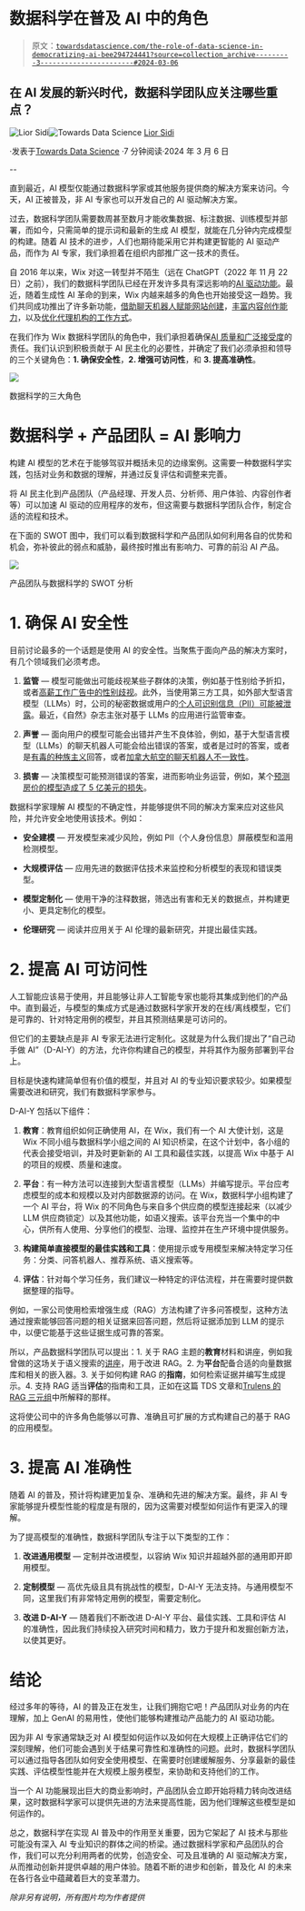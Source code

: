 # 数据科学在普及 AI 中的角色

> 原文：[`towardsdatascience.com/the-role-of-data-science-in-democratizing-ai-bee294724441?source=collection_archive---------3-----------------------#2024-03-06`](https://towardsdatascience.com/the-role-of-data-science-in-democratizing-ai-bee294724441?source=collection_archive---------3-----------------------#2024-03-06)

## 在 AI 发展的新兴时代，数据科学团队应关注哪些重点？

[](https://liorsidi.medium.com/?source=post_page---byline--bee294724441--------------------------------)![Lior Sidi](https://liorsidi.medium.com/?source=post_page---byline--bee294724441--------------------------------)[](https://towardsdatascience.com/?source=post_page---byline--bee294724441--------------------------------)![Towards Data Science](https://towardsdatascience.com/?source=post_page---byline--bee294724441--------------------------------) [Lior Sidi](https://liorsidi.medium.com/?source=post_page---byline--bee294724441--------------------------------)

·发表于[Towards Data Science](https://towardsdatascience.com/?source=post_page---byline--bee294724441--------------------------------) ·7 分钟阅读·2024 年 3 月 6 日

--

直到最近，AI 模型仅能通过数据科学家或其他服务提供商的解决方案来访问。今天，AI 正被普及，非 AI 专家也可以开发自己的 AI 驱动解决方案。

过去，数据科学团队需要数周甚至数月才能收集数据、标注数据、训练模型并部署，而如今，只需简单的提示词和最新的生成 AI 模型，就能在几分钟内完成模型的构建。随着 AI 技术的进步，人们也期待能采用它并构建更智能的 AI 驱动产品，而作为 AI 专家，我们承担着在组织内部推广这一技术的责任。

自 2016 年以来，Wix 对这一转型并不陌生（远在 ChatGPT（2022 年 11 月 22 日）之前），我们的数据科学团队已经在开发许多具有深远影响的[AI 驱动功能](https://www.wix.com/blog/avishai-abrahami-thoughts-about-ai)。最近，随着生成性 AI 革命的到来，Wix 内越来越多的角色也开始接受这一趋势。我们共同成功推出了许多新功能，[借助聊天机器人赋能网站创建](https://www.theverge.com/2024/3/4/24090095/wix-ai-website-generator-chatbot)，[丰富内容创作能力](https://www.wix.com/blog/wix-ai-tools)，以及[优化代理机构的工作方式](https://www.wix.com/studio/ai)。

在我们作为 Wix 数据科学团队的角色中，我们承担着确保[AI 质量和广泛接受度](https://www.wix.engineering/post/master-the-art-of-data-science-collaboration-5-steps-for-initiating-projects-that-impact-millions)的责任。我们认识到积极贡献于 AI 民主化的必要性，并确定了我们必须承担和领导的三个关键角色：**1\. 确保安全性**，**2\. 增强可访问性**，和 **3\. 提高准确性**。

![](img/369483c2102e786d2e7b74c1a90d35dc.png)

数据科学的三大角色

# 数据科学 + 产品团队 = AI 影响力

构建 AI 模型的艺术在于能够驾驭并概括未见的边缘案例。这需要一种数据科学实践，包括对业务和数据的理解，并通过反复评估和调整来完善。

将 AI 民主化到产品团队（产品经理、开发人员、分析师、用户体验、内容创作者等）可以加速 AI 驱动的应用程序的发布，但这需要与数据科学团队合作，制定合适的流程和技术。

在下面的 SWOT 图中，我们可以看到数据科学和产品团队如何利用各自的优势和机会，弥补彼此的弱点和威胁，最终按时推出有影响力、可靠的前沿 AI 产品。

![](img/a678423645fed2849bacda83786f4a8f.png)

产品团队与数据科学的 SWOT 分析

# 1\. 确保 AI 安全性

目前讨论最多的一个话题是使用 AI 的安全性。当聚焦于面向产品的解决方案时，有几个领域我们必须考虑。

1.  **监管** — 模型可能做出可能歧视某些子群体的决策，例如基于性别给予折扣，或者[高薪工作广告中的性别歧视](https://www.theguardian.com/technology/2015/jul/08/women-less-likely-ads-high-paid-jobs-google-study)。此外，当使用第三方工具，如外部大型语言模型（LLMs）时，公司的秘密数据或用户的[个人可识别信息（PII）可能被泄露](https://www.cmswire.com/digital-experience/chatgpt-suffers-first-data-breach-exposes-personal-information/)。最近，《自然》杂志主张对基于 LLMs 的应用进行监管审查。

1.  **声誉** — 面向用户的模型可能会出错并产生不良体验，例如，基于大型语言模型（LLMs）的聊天机器人可能会给出错误的答案，或者是过时的答案，或者是[有毒的种族主义](https://www.theverge.com/2016/3/24/11297050/tay-microsoft-chatbot-racist)回答，或者[加拿大航空的聊天机器人不一致性](https://www.forbes.com/sites/marisagarcia/2024/02/19/what-air-canada-lost-in-remarkable-lying-ai-chatbot-case/?sh=3c3dee39696f)。

1.  **损害** — 决策模型可能预测错误的答案，进而影响业务运营，例如，某个[预测房价的模型造成了 5 亿美元的损失](https://insidebigdata.com/2021/12/13/the-500mm-debacle-at-zillow-offers-what-went-wrong-with-the-ai-models/)。

数据科学家理解 AI 模型的不确定性，并能够提供不同的解决方案来应对这些风险，并允许安全地使用该技术。例如：

+   **安全建模** — 开发模型来减少风险，例如 PII（个人身份信息）屏蔽模型和滥用检测模型。

+   **大规模评估** — 应用先进的数据评估技术来监控和分析模型的表现和错误类型。

+   **模型定制化** — 使用干净的注释数据，筛选出有害和无关的数据点，并构建更小、更具定制化的模型。

+   **伦理研究** — 阅读并应用关于 AI 伦理的最新研究，并提出最佳实践。

# 2. **提高 AI 可访问性**

人工智能应该易于使用，并且能够让非人工智能专家也能将其集成到他们的产品中。直到最近，与模型的集成方式是通过数据科学家开发的在线/离线模型，它们是可靠的、针对特定用例的模型，并且其预测结果是可访问的。

但它们的主要缺点是非 AI 专家无法进行定制化。这就是为什么我们提出了“自己动手做 AI”（D-AI-Y）的方法，允许你构建自己的模型，并将其作为服务部署到平台上。

目标是快速构建简单但有价值的模型，并且对 AI 的专业知识要求较少。如果模型需要改进和研究，我们有数据科学家参与。

D-AI-Y 包括以下组件：

1.  **教育**：教育组织如何正确使用 AI，在 Wix，我们有一个 AI 大使计划，这是 Wix 不同小组与数据科学小组之间的 AI 知识桥梁，在这个计划中，各小组的代表会接受培训，并及时更新新的 AI 工具和最佳实践，以提高 Wix 中基于 AI 的项目的规模、质量和速度。

1.  **平台**：有一种方法可以连接到大型语言模型（LLMs）并编写提示。平台应考虑模型的成本和规模以及对内部数据源的访问。在 Wix，数据科学小组构建了一个 AI 平台，将 Wix 的不同角色与来自多个供应商的模型连接起来（以减少 LLM 供应商锁定）以及其他功能，如语义搜索。该平台充当一个集中的中心，供所有人使用、分享他们的模型、治理、监控并在生产环境中提供服务。

1.  **构建简单直接模型的最佳实践和工具**：使用提示或专用模型来解决特定学习任务：分类、问答机器人、推荐系统、语义搜索等。

1.  **评估**：针对每个学习任务，我们建议一种特定的评估流程，并在需要时提供数据整理的指导。

例如，一家公司使用检索增强生成（RAG）方法构建了许多问答模型，这种方法通过搜索能够回答问题的相关证据来回答问题，然后将证据添加到 LLM 的提示中，以便它能基于这些证据生成可靠的答案。

所以，产品数据科学团队可以提出：1. 关于 RAG 主题的**教育**材料和讲座，例如我曾做的这场关于语义搜索的[讲座](https://youtu.be/yOcqY2o6CDg?si=wlfwQsxZ_Gf4iOd2)，用于改进 RAG。2. 为**平台**配备合适的向量数据库和相关的嵌入器。3. 关于如何构建 RAG 的**指南**，如何检索证据并编写生成提示。4. 支持 RAG 适当**评估**的指南和工具，正如在这篇 TDS 文章和[Trulens 的 RAG 三元组](https://www.trulens.org/trulens_eval/core_concepts_rag_triad/)中所解释的那样。

这将使公司中的许多角色能够以可靠、准确且可扩展的方式构建自己的基于 RAG 的应用模型。

# 3. **提高 AI 准确性**

随着 AI 的普及，预计将构建更加复杂、准确和先进的解决方案。最终，非 AI 专家能够提升模型性能的程度是有限的，因为这需要对模型如何运作有更深入的理解。

为了提高模型的准确性，数据科学团队专注于以下类型的工作：

1.  **改进通用模型** — 定制并改进模型，以容纳 Wix 知识并超越外部的通用即开即用模型。

1.  **定制模型** — 高优先级且具有挑战性的模型，D-AI-Y 无法支持。与通用模型不同，这里我们有非常特定用例的模型，需要定制化。

1.  **改进 D-AI-Y** — 随着我们不断改进 D-AI-Y 平台、最佳实践、工具和评估 AI 的准确性，因此我们持续投入研究时间和精力，致力于提升和发掘创新方法，以使其更好。

# 结论

经过多年的等待，AI 的普及正在发生，让我们拥抱它吧！产品团队对业务的内在理解，加上 GenAI 的易用性，使他们能够构建推动产品能力的 AI 驱动功能。

因为非 AI 专家通常缺乏对 AI 模型如何运作以及如何在大规模上正确评估它们的深刻理解，他们可能会遇到关于结果可靠性和准确性的问题。此时，数据科学团队可以通过指导各团队如何安全使用模型、在需要时创建缓解服务、分享最新的最佳实践、评估模型性能并在大规模上服务模型，来协助和支持他们的工作。

当一个 AI 功能展现出巨大的商业影响时，产品团队会立即开始将精力转向改进结果，这时数据科学家可以提供先进的方法来提高性能，因为他们理解这些模型是如何运作的。

总之，数据科学在实现 AI 普及中的作用至关重要，因为它架起了 AI 技术与那些可能没有深入 AI 专业知识的群体之间的桥梁。通过数据科学家和产品团队的合作，我们可以充分利用两者的优势，创造安全、可及且准确的 AI 驱动解决方案，从而推动创新并提供卓越的用户体验。随着不断的进步和创新，普及化 AI 的未来在各行各业中蕴藏着巨大的变革潜力。

*除非另有说明，所有图片均为作者提供*
